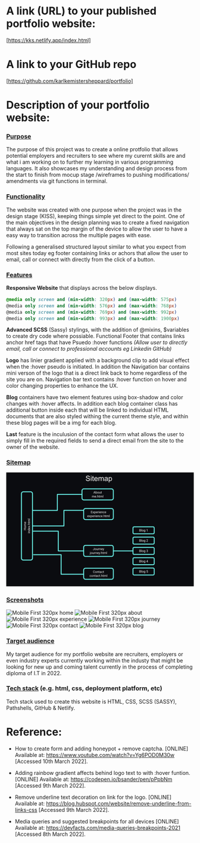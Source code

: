 



# A link (URL) to your published portfolio website:
[https://kks.netlify.app/index.html]
# A link to your GitHub repo
[https://github.com/karlkemistersheppard/portfolio]

# Description of your portfolio website:

### <u>**Purpose**</u>
The purpose of this project was to create a online protfolio that allows potential employers and recruiters to see where my curernt skills are and what i am working on to further my learning in various programming languages.  It also showcases my understanding and design process from the start to finish from mocup stage /wireframes to pushing modifications/ amendments via git functions in terminal.

### <u>**Functionality**</u>
The website was created with one purpose when the project was in the design stage (KISS), keeping things simple yet direct to the point.
One of the main objectives in the design planning was to create a fixed navigation that always sat on the top margin of the device to allow the user to have a easy way to transition across the multiple pages with ease.

Following a generalised structured layout similar to what you expect from most sites today eg footer containing links or achors that allow the user to email, call or connect with directly from the click of a button.


### <u>**Features**</u>

**Responsive Website** that displays across the below displays.
```scss 
@media only screen and (min-width: 320px) and (max-width: 575px)
@media only screen and (min-width: 576px) and (max-width: 768px)
@media only screen and (min-width: 769px) and (max-width: 992px)
@media only screen and (min-width: 993px) and (max-width: 1900px)
```
**Advanced SCSS** (Sassy) stylings, with the addition of @mixins, $variables to create dry code where possiable.
Functional Footer that contains links anchor href tags that have Psuedo :hover functions *(Allow user to directly email, call or connect to professional accounts eg Linkedin GitHub)*

**Logo** has linier gradient applied with a background clip to add visual effect when the :hover pseudo is initiated.  In addition the Navigation bar contains mini verson of the logo that is a direct link back to home regardless of the site you are on.
Navigation bar text contains :hover function on hover and color changing properties to enhance the UX.

**Blog** containers have two element features using box-shadow and color changes with :hover affects.
In addition each blog container class has additional button inside each that will be linked to individual HTML documents that are also styled withing the current theme style, and within these blog pages will be a img for each blog.

**Last** feature is the inculusion of the contact form what allows the user to simply fill in the required fields to send a direct email from the site to the owner of the website.


### <u>**Sitemap**</u>
![Sitemap](/src/img/Sitemap.png)

### <u>**Screenshots**</u>
![Mobile First 320px home](./)
![Mobile First 320px about](./)
![Mobile First 320px experience](./)
![Mobile First 320px journey](./)
![Mobile First 320px contact](./)
![Mobile First 320px blog](./)

### <u>**Target audience**</u>
My target audience for my portfolio website are recruiters, employers or even industry experts currently working within the industy that might be looking for new up and coming talent currently in the process of completing diploma of I.T in 2022.

### <u>**Tech stack**</u> (e.g. html, css, deployment platform, etc)

Tech stack used to create this website is HTML, CSS, SCSS (SASSY), Pathshells, GitHub & Netlify.

# Reference:

- How to create form and adding honeypot + remove captcha. [ONLINE] Available at: https://www.youtube.com/watch?v=Yg6POD0M30w [Accessed 10th March 2022].
- Adding rainbow gradient affects behind logo text to with :hover funtion. [ONLINE] Available at: https://codepen.io/bsander/pen/pPpbNm [Accessed 9th March 2022].

- Remove underline text decoration on link for the logo. [ONLINE] Available at: https://blog.hubspot.com/website/remove-underline-from-links-css [Accessed 9th March 2022].

- Media queries and suggested breakpoints for all devices [ONLINE] Available at: https://devfacts.com/media-queries-breakpoints-2021 [Accessed 8th March 2022].
